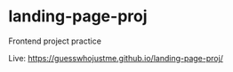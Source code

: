 # landing-page-proj
Frontend project practice

Live: https://guesswhojustme.github.io/landing-page-proj/
